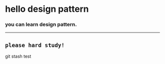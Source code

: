 # hello design pattern 

### you can learn design pattern. 

---
`please hard study!`
---

git stash test


